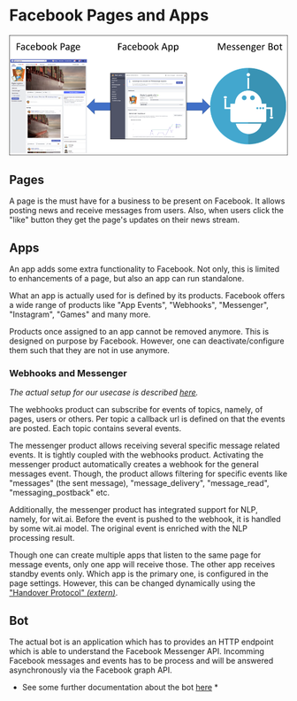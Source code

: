 # Facebook Pages and Apps

![page_app_bot](page_app_bot.png)

## Pages

A page is the must have for a business to be present on Facebook. It allows posting news and receive messages from users. Also, when users click the "like" button they get the page's updates on their news stream.

## Apps

An app adds some extra functionality to Facebook. Not only, this is limited to enhancements of a page, but also an app can run standalone.

What an app is actually used for is defined by its products. Facebook offers a wide range of products like "App Events", "Webhooks", "Messenger", "Instagram", "Games" and many more. 

Products once assigned to an app cannot be removed anymore. This is designed on purpose by Facebook. However, one can deactivate/configure them such that they are not in use anymore.

### Webhooks and Messenger

*The actual setup for our usecase is described [here](../setup_facebook/).*

The webhooks product can subscribe for events of topics, namely, of pages, users or others. Per topic a callback url is defined on that the events are posted. Each topic contains several events.

The messenger product allows receiving several specific message related events. It is tightly coupled with the webhooks product. Activating the messenger product automatically creates a webhook for the general messages event. Though, the product allows filtering for specific events like "messages" (the sent message), "message_delivery", "message_read", "messaging_postback" etc.

Additionally, the messenger product has integrated support for NLP, namely, for wit.ai. Before the event is pushed to the webhook, it is handled by some wit.ai model. The original event is enriched with the NLP processing result.

Though one can create multiple apps that listen to the same page for message events, only one app will receive those. The other app receives standby events only. Which app is the primary one, is configured in the page settings. However, this can be changed dynamically using the ["Handover Protocol" *(extern)*](https://developers.facebook.com/docs/messenger-platform/handover-protocol).

## Bot

The actual bot is an application which has to provides an HTTP endpoint which is able to understand the Facebook Messenger API. Incomming Facebook messages and events has to be process and will be answered
asynchronously via the Facebook graph API.

* See some further documentation about the bot [here](../fb_chatbot_basics/README.md) *
